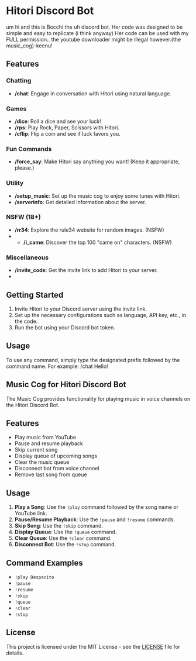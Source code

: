 # Hitori Discord Bot

um hi and this is Bocchi the uh discord bot. Her code was designed to be simple and easy to replicate (i think anyway) Her code can be used with my FULL permission.. the youtube downloader might be illegal however.(the music_cog)-keenu!

## Features

### Chatting
- **/chat**: Engage in conversation with Hitori using natural language.

### Games
- **/dice**: Roll a dice and see your luck!
- **/rps**: Play Rock, Paper, Scissors with Hitori.
- **/cflip**: Flip a coin and see if luck favors you.

### Fun Commands
- **/force_say**: Make Hitori say anything you want! (Keep it appropriate, please.)

### Utility
- **/setup_music**: Set up the music cog to enjoy some tunes with Hitori.
- **/serverinfo**: Get detailed information about the server.

### NSFW (18+)
- **/rr34**: Explore the rule34 website for random images. (NSFW)
- - **/i_came**: Discover the top 100 "came on" characters. (NSFW)

### Miscellaneous
- **/invite_code**: Get the invite link to add Hitori to your server.
- 

## Getting Started

1. Invite Hitori to your Discord server using the invite link.
2. Set up the necessary configurations such as language, API key, etc., in the code.
3. Run the bot using your Discord bot token.

## Usage

To use any command, simply type the designated prefix followed by the command name. For example:
/chat Hello!




## Music Cog for Hitori Discord Bot

The Music Cog provides functionality for playing music in voice channels on the Hitori Discord Bot.

## Features

- Play music from YouTube
- Pause and resume playback
- Skip current song
- Display queue of upcoming songs
- Clear the music queue
- Disconnect bot from voice channel
- Remove last song from queue

## Usage

1. **Play a Song**: Use the `!play` command followed by the song name or YouTube link.
2. **Pause/Resume Playback**: Use the `!pause` and `!resume` commands.
3. **Skip Song**: Use the `!skip` command.
4. **Display Queue**: Use the `!queue` command.
5. **Clear Queue**: Use the `!clear` command.
6. **Disconnect Bot**: Use the `!stop` command.

## Command Examples

- `!play Despacito`
- `!pause`
- `!resume`
- `!skip`
- `!queue`
- `!clear`
- `!stop`



## License

This project is licensed under the MIT License - see the [LICENSE](LICENSE) file for details.


